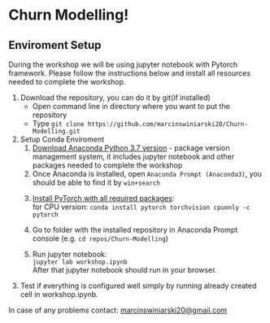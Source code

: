 # Churn Modelling!

## Enviroment Setup
During the workshop we will be using jupyter notebook with Pytorch framework. Please follow the instructions below and install all resources needed to complete the workshop.


1. Download the repository, you can do it by git(if installed)
    * Open command line in directory where you want to put the repository
    * Type ```git clone https://github.com/marcinswiniarski20/Churn-Modelling.git```
2. Setup Conda Enviroment
    1. [Download Anaconda Python 3.7 version](https://www.anaconda.com/distribution/) - package version management system, it includes jupyter notebook and other packages needed to complete the workshop
    2. Once Anaconda is installed, open `Anaconda Prompt (Anaconda3)`, you should be able to find it by `win+search`
    <!-- 3. Create conda enviroment with python 3.7 and default name "ML-workshop" simply by: <br/>
    `conda create -n ML-workshop python=3.7` <br/> -->
    <!-- 4. Activate conda enviroment (to use the enviroment which we created above it needs to be activated): <br/>
    `conda activate ML-workshop` <br/> -->
    3. [Install PyTorch with all required packages](https://pytorch.org/): <br/> 
    for CPU version: `conda install pytorch torchvision cpuonly -c pytorch`

    4. Go to folder with the installed repository in Anaconda Prompt console (e.g. `cd repos/Churn-Modelling`) <br/>
        <!-- * Run `pip install -r requirements.txt` - "requirements.txt" file should be present in directory -->
    5. Run jupyter notebook: <br/>
    `jupyter lab workshop.ipynb` <br/>
    After that jupyter notebook should run in your browser.
3. Test if everything is configured well simply by running already created cell in workshop.ipynb.


In case of any problems contact: marcinswiniarski20@gmail.com

<!-- Google Collab: https://colab.research.google.com/drive/1455tABUpexuGj7PIijShOUl48xuToQRS  -->
